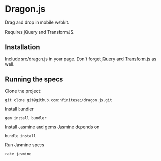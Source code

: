 Dragon.js
=========

Drag and drop in mobile webkit.

Requires jQuery and TransformJS.


Installation
------------

Include src/dragon.js in your page.
Don't forget [jQuery](http://jquery.com/) and [Transform.js](http://transformjs.strobeapp.com/) as well.


Running the specs
-----------------

Clone the project:

    git clone git@github.com:nfiniteset/dragon.js.git

Install bundler

    gem install bundler

Install Jasmine and gems Jasmine depends on

    bundle install
    
Run Jasmine specs

    rake jasmine